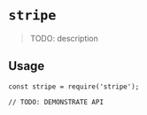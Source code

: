 # `stripe`

> TODO: description

## Usage

```
const stripe = require('stripe');

// TODO: DEMONSTRATE API
```
